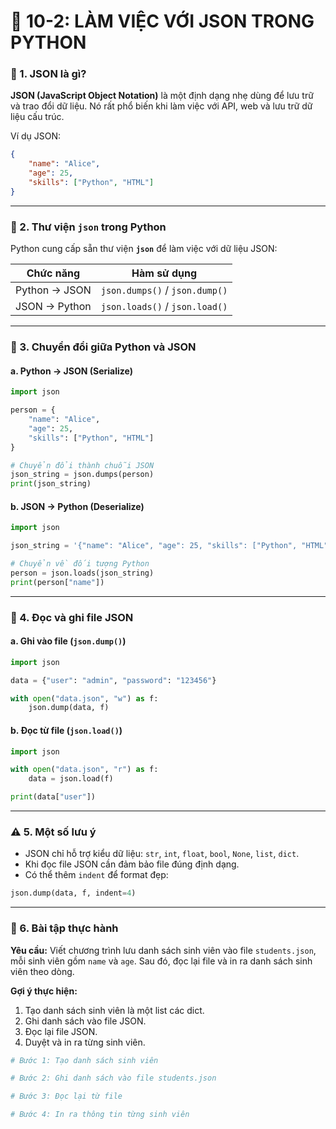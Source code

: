 # 🧾 10-2: LÀM VIỆC VỚI JSON TRONG PYTHON

### 🔎 1. JSON là gì?

**JSON (JavaScript Object Notation)** là một định dạng nhẹ dùng để lưu trữ và trao đổi dữ liệu.
Nó rất phổ biến khi làm việc với API, web và lưu trữ dữ liệu cấu trúc.

Ví dụ JSON:

```json
{
    "name": "Alice",
    "age": 25,
    "skills": ["Python", "HTML"]
}
```

---

### 🧰 2. Thư viện `json` trong Python

Python cung cấp sẵn thư viện **`json`** để làm việc với dữ liệu JSON:

| Chức năng     | Hàm sử dụng                    |
| ------------- | ------------------------------ |
| Python → JSON | `json.dumps()` / `json.dump()` |
| JSON → Python | `json.loads()` / `json.load()` |

---

### 🔄 3. Chuyển đổi giữa Python và JSON

#### a. Python → JSON (Serialize)

```python
import json

person = {
    "name": "Alice",
    "age": 25,
    "skills": ["Python", "HTML"]
}

# Chuyển đổi thành chuỗi JSON
json_string = json.dumps(person)
print(json_string)
```

#### b. JSON → Python (Deserialize)

```python
import json

json_string = '{"name": "Alice", "age": 25, "skills": ["Python", "HTML"]}'

# Chuyển về đối tượng Python
person = json.loads(json_string)
print(person["name"])
```

---

### 📁 4. Đọc và ghi file JSON

#### a. Ghi vào file (`json.dump()`)

```python
import json

data = {"user": "admin", "password": "123456"}

with open("data.json", "w") as f:
    json.dump(data, f)
```

#### b. Đọc từ file (`json.load()`)

```python
import json

with open("data.json", "r") as f:
    data = json.load(f)

print(data["user"])
```

---

### ⚠️ 5. Một số lưu ý

* JSON chỉ hỗ trợ kiểu dữ liệu: `str`, `int`, `float`, `bool`, `None`, `list`, `dict`.
* Khi đọc file JSON cần đảm bảo file đúng định dạng.
* Có thể thêm `indent` để format đẹp:

```python
json.dump(data, f, indent=4)
```

---

### 🧪 6. Bài tập thực hành

**Yêu cầu:**
Viết chương trình lưu danh sách sinh viên vào file `students.json`, mỗi sinh viên gồm `name` và `age`. Sau đó, đọc lại file và in ra danh sách sinh viên theo dòng.

**Gợi ý thực hiện:**

1. Tạo danh sách sinh viên là một list các dict.
2. Ghi danh sách vào file JSON.
3. Đọc lại file JSON.
4. Duyệt và in ra từng sinh viên.

```python
# Bước 1: Tạo danh sách sinh viên

# Bước 2: Ghi danh sách vào file students.json

# Bước 3: Đọc lại từ file

# Bước 4: In ra thông tin từng sinh viên


